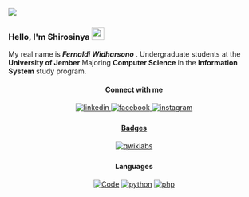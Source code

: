 
![](https://visitor-badge.glitch.me/badge?page_id=Shirosinya.Shirosinya)
### Hello, I'm Shirosinya <img src="https://media.giphy.com/media/hvRJCLFzcasrR4ia7z/giphy.gif" width="25px">
My real name is ***Fernaldi Widharsono*** . Undergraduate students at the **University of Jember** Majoring **Computer Science** in the **Information System** study program.

<div align="center">
  
#### Connect with me 
<a href="https://linkedin.com/in/fernaldi-widharsono-78526a207/" target="_blank">
<img src="https://img.shields.io/badge/linkedin-ffffff.svg?&style=flat-square&logo=linkedin&logoColor=2464AD" alt=linkedin style="margin-bottom: 5px;" />
</a>
<a href="https://www.facebook.com/fernaldi.widharsono/" target="_blank">
<img src="https://img.shields.io/badge/facebook-ffffff.svg?&style=flat-square&logo=facebook" alt=facebook style="margin-bottom: 5px;" />
</a>
<a href="https://instagram.com/fernaldi_w/" target="_blank">
<img src="https://img.shields.io/badge/instagram-ffffff.svg?&style=flat-square&logo=instagram" alt=instagram style="margin-bottom: 5px;" />

#### Badges
<a href="https://www.qwiklabs.com/public_profiles/fd1aea4e-24b2-4b42-930c-57f5aacace30" target="_blank">
<img src="https://img.shields.io/badge/qwiklabs-ffffff.svg?&style=flat-square&logo=qwiklabs" alt=qwiklabs style="margin-bottom: 5px;" />
</a>

#### Languages
<a href="https://github.com/Shirosinya?tab=repositories" target="_blank"><img alt="Code" src="https://img.shields.io/badge/- -000000?style=flat-square&logo=Plex&logoColor=white"></a>
<a href="https://github.com/Shirosinya?tab=repositories&language=python" target="_blank"><img alt="python" src="https://img.shields.io/badge/-python-326994?style=flat-square&logo=Python&logoColor=F7C738"></a>
<a href="https://github.com/Shirosinya?tab=repositories&language=php" target="_blank"><img alt="php" src="https://img.shields.io/badge/-php-4D588E?style=flat-square&logo=Php&logoColor=white"></a>
</div>
